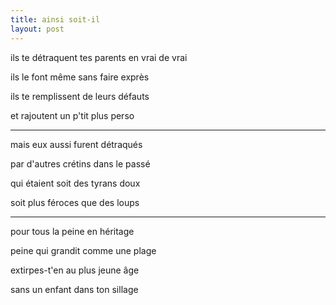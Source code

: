 ```yaml
---
title: ainsi soit-il
layout: post
---
```


ils te détraquent tes parents en vrai de vrai

ils le font même sans faire exprès

ils te remplissent de leurs défauts

et rajoutent un p'tit plus perso

---

mais eux aussi furent détraqués

par d'autres crétins dans le passé

qui étaient soit des tyrans doux

soit plus féroces que des loups

---

pour tous la peine en héritage

peine qui grandit comme une plage

extirpes-t'en au plus jeune âge

sans un enfant dans ton sillage
